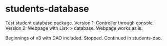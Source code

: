 students-database
=================

Test student database package. Version 1: Controller through console. Version 2: Webpage
with List<> database. Webpage works as is.

Beginnings of v3 with DAO included. Stopped. Continued in students-dao.